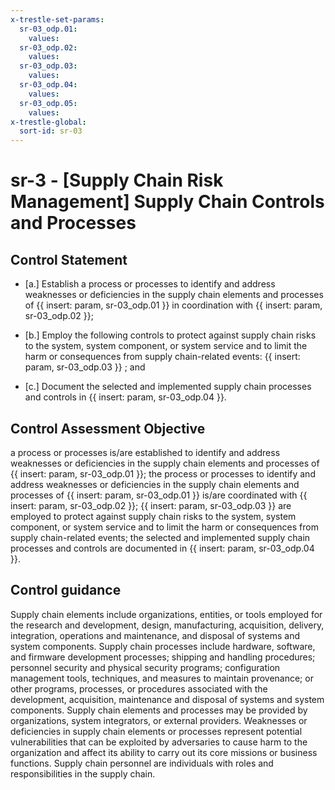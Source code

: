 ```yaml
---
x-trestle-set-params:
  sr-03_odp.01:
    values:
  sr-03_odp.02:
    values:
  sr-03_odp.03:
    values:
  sr-03_odp.04:
    values:
  sr-03_odp.05:
    values:
x-trestle-global:
  sort-id: sr-03
---
```


# sr-3 - \[Supply Chain Risk Management\] Supply Chain Controls and Processes

## Control Statement

- \[a.\] Establish a process or processes to identify and address weaknesses or deficiencies in the supply chain elements and processes of {{ insert: param, sr-03_odp.01 }} in coordination with {{ insert: param, sr-03_odp.02 }};

- \[b.\] Employ the following controls to protect against supply chain risks to the system, system component, or system service and to limit the harm or consequences from supply chain-related events: {{ insert: param, sr-03_odp.03 }} ; and

- \[c.\] Document the selected and implemented supply chain processes and controls in {{ insert: param, sr-03_odp.04 }}.

## Control Assessment Objective

a process or processes is/are established to identify and address weaknesses or deficiencies in the supply chain elements and processes of {{ insert: param, sr-03_odp.01 }};
the process or processes to identify and address weaknesses or deficiencies in the supply chain elements and processes of {{ insert: param, sr-03_odp.01 }} is/are coordinated with {{ insert: param, sr-03_odp.02 }};
{{ insert: param, sr-03_odp.03 }} are employed to protect against supply chain risks to the system, system component, or system service and to limit the harm or consequences from supply chain-related events;
the selected and implemented supply chain processes and controls are documented in {{ insert: param, sr-03_odp.04 }}.

## Control guidance

Supply chain elements include organizations, entities, or tools employed for the research and development, design, manufacturing, acquisition, delivery, integration, operations and maintenance, and disposal of systems and system components. Supply chain processes include hardware, software, and firmware development processes; shipping and handling procedures; personnel security and physical security programs; configuration management tools, techniques, and measures to maintain provenance; or other programs, processes, or procedures associated with the development, acquisition, maintenance and disposal of systems and system components. Supply chain elements and processes may be provided by organizations, system integrators, or external providers. Weaknesses or deficiencies in supply chain elements or processes represent potential vulnerabilities that can be exploited by adversaries to cause harm to the organization and affect its ability to carry out its core missions or business functions. Supply chain personnel are individuals with roles and responsibilities in the supply chain.
